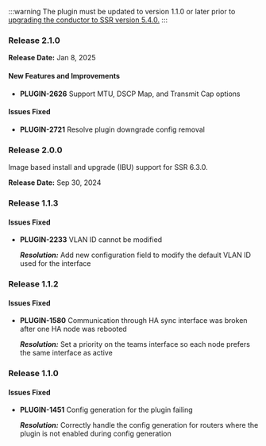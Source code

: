 <!--- HA Sync Plugin Release Notes--->
:::warning
The plugin must be updated to version 1.1.0 or later prior to [upgrading the conductor to SSR version 5.4.0.](intro_upgrade_considerations.md#plugin-configuration-generation-changes)
:::

### Release 2.1.0

**Release Date:** Jan 8, 2025

#### New Features and Improvements
- **PLUGIN-2626** Support MTU, DSCP Map, and Transmit Cap options

#### Issues Fixed
- **PLUGIN-2721** Resolve plugin downgrade config removal

### Release 2.0.0

Image based install and upgrade (IBU) support for SSR 6.3.0.

**Release Date:** Sep 30, 2024

### Release 1.1.3

#### Issues Fixed

- **PLUGIN-2233**  VLAN ID cannot be modified

  _**Resolution:**_ Add new configuration field to modify the default VLAN ID used for the interface

### Release 1.1.2

#### Issues Fixed

- **PLUGIN-1580**  Communication through HA sync interface was broken after one HA node was rebooted

  _**Resolution:**_ Set a priority on the teams interface so each node prefers the same interface as active

### Release 1.1.0

#### Issues Fixed

- **PLUGIN-1451**  Config generation for the plugin failing

  _**Resolution:**_ Correctly handle the config generation for routers where the plugin is not enabled during config generation
